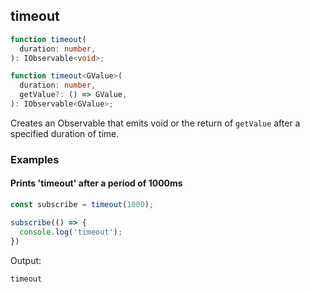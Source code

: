 ## timeout

```ts
function timeout(
  duration: number,
): IObservable<void>;

function timeout<GValue>(
  duration: number,
  getValue?: () => GValue,
): IObservable<GValue>;
```

Creates an Observable that emits void or the return of `getValue` after a specified duration of time.

### Examples

#### Prints 'timeout' after a period of 1000ms

```ts
const subscribe = timeout(1000);

subscribe(() => {
  console.log('timeout');
})
```

Output:

```text
timeout
```

